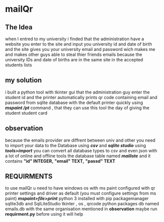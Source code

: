 # mailQr
## The Idea
 when I entred to my university i finded that the administration have a website you enter to the site and input you university id and date of birth and the site gives you your university email and password wich makes me and makes other guys able to steal thier friends emails because the university IDs and date of births are in the same site in the accepted students lists
## my solution
i built a python tool with tkinter gui that the administration guy enter the student id and the printer automatically prints qr code containing email and password from sqlite database with the default printer quickly using ***mspaint /pt*** command , that they can use this tool the day of giving the student student card
## observation
because the emails provider are diffrent between univ and other you need to import your data to the Database using ***csv*** and ***sqlite studio*** using ***tools>import***
you can convert all database types to csv and even json with a lot of online and offline tools
the database table named ***mailiste*** and it contains
	**"id"	INTEGER,**
	**"email"	TEXT,**
	**"passd"	TEXT**
## REQUIRMENTS
to use mailQr u need to have
windows os with ms paint configured with qr printer settings and driver as default (you must configure settings from ms paint)
***mspaint>file>print***
python 3 installed with pip packagemanager
sqlite3db and SqlLiteStudio
tkinter , os , qrcode python packages
db named emails.db with the same organisation mentioned in **observation**
maybe run **requirment.py** before using it will help

  
